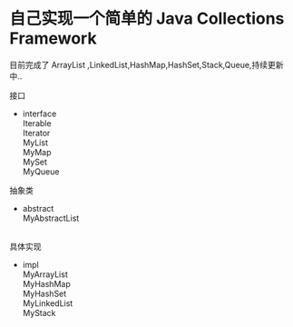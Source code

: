 


自己实现一个简单的  Java Collections Framework
=============================================

目前完成了 ArrayList ,LinkedList,HashMap,HashSet,Stack,Queue,持续更新中..

接口
* interface<br>
Iterable <br>
Iterator <br>
MyList <br>
MyMap <br>
MySet<br>
MyQueue<br>


抽象类
* abstract<br>
MyAbstractList<br>    
 
          
具体实现            
* impl<br>
MyArrayList<br>
MyHashMap<br>
MyHashSet<br>
MyLinkedList<br>
MyStack<br>
